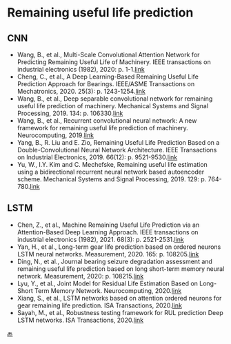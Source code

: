 # Remaining useful life prediction

## CNN
- Wang, B., et al., Multi-Scale Convolutional Attention Network for Predicting Remaining Useful Life of Machinery. IEEE transactions on industrial electronics (1982), 2020: p. 1-1.[link](https://ieeexplore.ieee.org/document/9126224)
-	Cheng, C., et al., A Deep Learning-Based Remaining Useful Life Prediction Approach for Bearings. IEEE/ASME Transactions on Mechatronics, 2020. 25(3): p. 1243-1254.[link](https://ieeexplore.ieee.org/document/8982045)
- Wang, B., et al., Deep separable convolutional network for remaining useful life prediction of machinery. Mechanical Systems and Signal Processing, 2019. 134: p. 106330.[link](https://doi.org/10.1016/j.ymssp.2019.106330)
- Wang, B., et al., Recurrent convolutional neural network: A new framework for remaining useful life prediction of machinery. Neurocomputing, 2019.[link](https://doi.org/10.1016/j.neucom.2019.10.064)
- Yang, B., R. Liu and E. Zio, Remaining Useful Life Prediction Based on a Double-Convolutional Neural Network Architecture. IEEE Transactions on Industrial Electronics, 2019. 66(12): p. 9521-9530.[link](https://ieeexplore.ieee.org/document/8752268)
- Yu, W., I.Y. Kim and C. Mechefske, Remaining useful life estimation using a bidirectional recurrent neural network based autoencoder scheme. Mechanical Systems and Signal Processing, 2019. 129: p. 764-780.[link](https://doi.org/10.1016/j.ymssp.2019.05.005)

## LSTM
-  Chen, Z., et al., Machine Remaining Useful Life Prediction via an Attention-Based Deep Learning Approach. IEEE transactions on industrial electronics (1982), 2021. 68(3): p. 2521-2531.[link](https://ieeexplore.ieee.org/document/8998569)
- Yan, H., et al., Long-term gear life prediction based on ordered neurons LSTM neural networks. Measurement, 2020. 165: p. 108205.[link](https://doi.org/10.1016/j.measurement.2020.108205)
- Ding, N., et al., Journal bearing seizure degradation assessment and remaining useful life prediction based on long short-term memory neural network. Measurement, 2020: p. 108215.[link](https://doi.org/10.1016/j.measurement.2020.108215)
- Lyu, Y., et al., Joint Model for Residual Life Estimation Based on Long-Short Term Memory Network. Neurocomputing, 2020.[link](https://doi.org/10.1016/j.neucom.2020.06.052)
- Xiang, S., et al., LSTM networks based on attention ordered neurons for gear remaining life prediction. ISA Transactions, 2020.[link](https://www.sciencedirect.com/science/article/pii/S001905782030269X?dgcid=rss_sd_all)
-	Sayah, M., et al., Robustness testing framework for RUL prediction Deep LSTM networks. ISA Transactions, 2020.[link](https://doi.org/10.1016/j.isatra.2020.07.003)




[:back:](../README.md)
